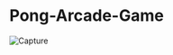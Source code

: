 # Pong-Arcade-Game



![Capture](https://user-images.githubusercontent.com/93610739/193581372-d6e2b07a-9cdd-4c25-bfb8-fe87d3e219da.JPG)
